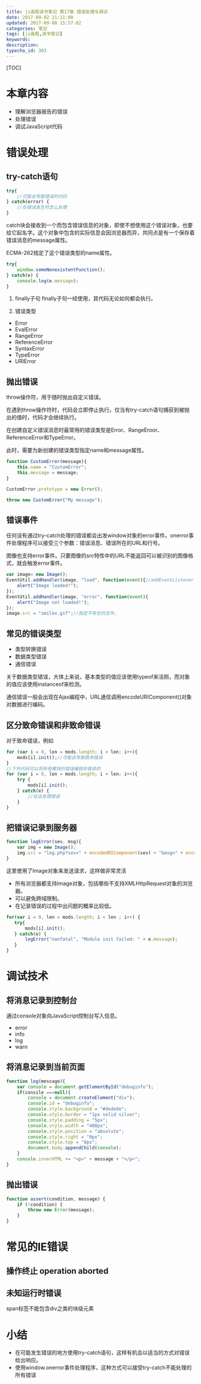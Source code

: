 ```yaml
---
title: js高程读书笔记 第17章 错误处理与调试
date: 2017-09-02 21:11:00
updated: 2017-09-08 15:57:02
categories: 笔记
tags: [js高程,读书笔记]
keywords:
description:
typecho_id: 303
---
```


[TOC]

# 本章内容
- 理解浏览器报告的错误
- 处理错误
- 调试JavaScript代码
<!--more-->
# 错误处理
## try-catch语句
```javascript
try{
    //可能会导致错误的代码
} catch(error) {
    //在错误发生时怎么处理
}
```
catch块会接收到一个而包含错误信息的对象，即使不想使用这个错误对象，也要给它起名字。这个对象中包含的实际信息会因浏览器而异，共同点是有一个保存着错误消息的message属性。

ECMA-262规定了这个错误类型的name属性。

```javascript
try{
    window.someNonexistentFunction();
} catch(e) {
    console.log(e.message);
}
```

1. finally子句
finally子句一经使用，其代码无论如何都会执行。

2. 错误类型
- Error
- EvalError
- RangeError
- ReferenceError
- SyntaxError
- TypeError
- URIError

## 抛出错误
throw操作符，用于随时抛出自定义错误。

在遇到throw操作符时，代码会立即停止执行。仅当有try-catch语句捕获到被抛出的值时，代码才会继续执行。

在创建自定义错误消息时最常用的错误类型是Error、RangeEroor、ReferenceError和TypeError。

此时，需要为新创建的错误类型指定name和message属性。
```javascript
function CustomError(message){
    this.name = "CustomError";
    this.message = message;
}

CustomError.prototype = new Error();

throw new CustomError("My message");

```

## 错误事件
任何没有通过try-catch处理的错误都会出发window对象的error事件。onerror事件处理程序可以接受三个参数：错误消息、错误所在的URL和行号。

图像也支持error事件。只要图像的src特性中的URL不能返回可以被识别的图像格式，就会触发error事件。

```javascript
var image= new Image();
EventUtil.addHandler(image, "load", function(event){//addEventListener
    alert("Image loaded!");
});
EventUtil.addHandler(image, "error", function(event){
    alert("Image not loaded!");
});
image.src = "smilex.gif";//指定不存在的文件。
```

## 常见的错误类型
- 类型转换错误
- 数据类型错误
- 通信错误

关于数据类型错误，大体上来说，基本类型的值应该使用typeof来洁厕，而对象的值应该使用instanceof来检测。

通信错误一般会出现在Ajax编程中，URL通信调用encodeURIComponent()对象对数据进行编码。

## 区分致命错误和非致命错误
对于致命错误，例如
```javascript
for (var i = 0, len = mods.length; i < len; i++){
    mods[i].init();//可能会导致致命错误
}
//下列代码可以将所有模块的错误编程非致命的
for (var i = 0, len = mods.length; i < len; i++){
    try {
        mods[i].init();
    } catch(e) {
        //在这处理错误
    }
}
```

## 把错误记录到服务器

```javascript
function logError(sev, msg){
    var img = new Image();
    img.src = "log.php?sev=" + encodeURIComponent(sev) + "&msg=" + encodeURIComponent(msg);
}
```

这里使用了Image对象来发送请求，这样做非常灵活
- 所有浏览器都支持Image对象，包括哪些不支持XMLHttpRequest对象的浏览器。
- 可以避免跨域限制。
- 在记录错误的过程中出问题的概率比较低。

```javascript
for(var i = 0, len = mods.length; i < len ; i++) {
   try{
       mods[i].init();
   } catch(e) {
       logError("nonfatal", "Module init failed: " + e.message);
   }
}
```

# 调试技术

## 将消息记录到控制台
通过console对象向JavaScript控制台写入信息。
- error
- info
- log
- warn

## 将消息记录到当前页面
```javascript
function log(message){
    var console = document.getElementById("debuginfo");
    if(consile ===null){
        console = document.createElement("div");
        console.id = "debuginfo";
        console.style.background = "#dedede";
        console.style.border = "1px solid silver";
        console.style.padding = "5px";
        console.style.width = "400px";
        console.style.position = "absolute";
        console.style.right = "0px";
        console.style.top = "0px";
        document.body.appendChild(console);
    }
    console.innerHTML += "<p>" + message + "</p>";
}

```

## 抛出错误
```javascript
function assert(condition, message) {
    if (!condition) {
        throw new Error(message);
    }
}
```

# 常见的IE错误
## 操作终止 operation aborted
## 未知运行时错误
span标签不能包含div之类的块级元素

# 小结
- 在可能发生错误的地方使用try-catch语句，这样有机会以适当的方式对错误给出响应。
- 使用window.onerror事件处理程序，这种方式可以接受try-catch不能处理的所有错误
